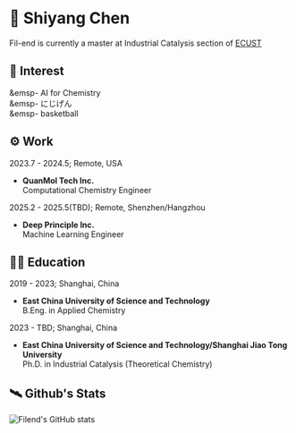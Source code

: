 # :wave: Shiyang Chen
  Fil-end is currently a master at Industrial Catalysis section of [ECUST](https://chem.ecust.edu.cn/)
## :basketball: Interest  
&emsp- AI for Chemistry  
&emsp- にじげん  
&emsp- basketball  
  
## :gear: Work
2023.7 - 2024.5; Remote, USA
  - **QuanMol Tech Inc.**  
    Computational Chemistry Engineer

2025.2 - 2025.5(TBD); Remote, Shenzhen/Hangzhou  
  - **Deep Principle Inc.**  
    Machine Learning Engineer  

## :man_student: Education
2019 - 2023; Shanghai, China
  - **East China University of Science and Technology**  
    B.Eng. in Applied Chemistry  
    
2023 - TBD; Shanghai, China
  - **East China University of Science and Technology/Shanghai Jiao Tong University**  
    Ph.D. in Industrial Catalysis (Theoretical Chemistry)  
## :artificial_satellite: Github's Stats
![Filend's GitHub stats](https://github-readme-stats.vercel.app/api?username=Fil-end&show_icons=true&theme=radical)
